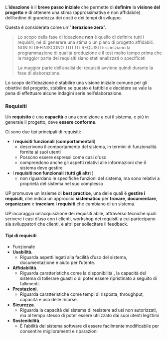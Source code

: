 L’**ideazione** è il **breve passo iniziale** che permette di **definire** la **visione del progetto** e di ottenere una stima (approssimativa e non affidabile) dell’ordine di grandezza dei costi e dei tempi di sviluppo.

Questa é considerata come un'"**iterazione zero**".

> Lo scopo della fase di ideazione **non** è quello di definire tutti i requisiti, né di generare una stima o un piano di progetto affidabili.
> NON SI DEFINISCONO TUTTI I REQUISITI: si iniziano la programmazione di qualità produzione e il test molto tempo prima che la maggior parte dei requisiti siano stati analizzati o specificati
> 
> La maggior parte dell’analisi dei requisiti avviene quindi durante la fase di elaborazione.

Lo scopo dell’ideazione è stabilire una visione iniziale comune per gli obiettivi del progetto, stabilire se questo è fattibile e decidere se vale la pena di effettuare alcune indagini serie nell’elaborazione. 

### Requisiti
Un **requisito** è una **capacità** o una condizione a cui il sistema, e più in generale il progetto, deve **essere conforme**.

Ci sono due tipi principali di requisiti:
- I **requisiti funzionali** (**comportamentali**) 
	- descrivono il comportamento del sistema, in termini di funzionalità fornite ai suoi utenti
	- Possono essere espressi come casi d'uso
	-  comprendono anche gli aspetti relativi alle informazioni che il sistema deve gestire
- I **requisiti non funzionali** (**tutti gli altri** ) 
	- non riguardano le specifiche funzioni del sistema, ma sono relativi a proprietà del sistema nel suo complesso

UP promuove un insieme di **best practice**, una delle quali è **gestire i requisiti**, che indica un approccio **sistematico** per **trovare**, **documentare**, **organizzare** e **tracciare** i **requisiti** che cambiano di un sistema.

UP incoraggia un’acquisizione dei requisiti abile, attraverso tecniche quali scrivere i casi d’uso con i clienti, workshop dei requisiti a cui partecipano sia sviluppatori che clienti, e altri per sollecitare il feedback.

#### Tipi di requisiti
- Funzionale
- **Usabilità**. 
	- Riguarda aspetti legati alla facilità d’uso del sistema, documentazione e aiuto per l’utente. 
- **Affidabilità**. 
	- Riguarda caratteristiche come la disponibilità , la capacità del sistema di tollerare guasti o di poter essere ripristinato a seguito di fallimenti. 
- **Prestazioni**. 
	- Riguarda caratteristiche come tempi di risposta, throughput, capacità e uso delle risorse. 
- **Sicurezza**. 
	- Riguarda la capacità del sistema di resistere ad usi non autorizzati, ma al tempo stesso di poter essere utilizzato dai suoi utenti legittimi 
- **Sostenibilità**.
	- È l’abilità del sistema software di essere facilmente modificabile per consentire miglioramenti e riparazioni


